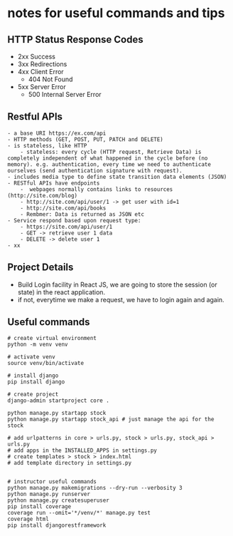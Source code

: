 # notes for useful commands and tips

## HTTP Status Response Codes

- 2xx Success
- 3xx Redirections
- 4xx Client Error
    - 404 Not Found
- 5xx Server Error
    - 500 Internal Server Error

## Restful APIs

    - a base URI https://ex.com/api
    - HTTP methods (GET, POST, PUT, PATCH and DELETE)
    - is stateless, like HTTP
        - stateless: every cycle (HTTP request, Retrieve Data) is completely independent of what happened in the cycle before (no memory). e.g. authentication, every time we need to authenticate ourselves (send authentication signature with request).
    - includes media type to define state transition data elements (JSON)
    - RESTful APIs have endpoints
        -  webpages normally contains links to resources (http://site.com/blog)
        - http://site.com/api/user/1 -> get user with id=1
        - http://site.com/api/books
        - Rembmer: Data is returned as JSON etc
    - Service respond based upon request type:
        - https://site.com/api/user/1 
        - GET -> retrieve user 1 data
        - DELETE -> delete user 1
    - xx

## Project Details

- Build Login facility in React JS, we are going to store the session (or state) in the react application.
- if not, everytime we make a request, we have to login again and again.

## Useful commands

```
# create virtual environment 
python -m venv venv 

# activate venv
source venv/bin/activate

# install django 
pip install django

# create project 
django-admin startproject core .

python manage.py startapp stock
python manage.py startapp stock_api # just manage the api for the stock

# add urlpatterns in core > urls.py, stock > urls.py, stock_api > urls.py
# add apps in the INSTALLED_APPS in settings.py
# create templates > stock > index.html
# add template directory in settings.py


# instructor useful commands
python manage.py makemigrations --dry-run --verbosity 3
python manage.py runserver
python manage.py createsuperuser
pip install coverage
coverage run --omit='*/venv/*' manage.py test 
coverage html
pip install djangorestframework
```
